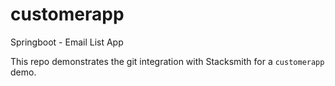# customerapp
Springboot - Email List App

This repo demonstrates the git integration with Stacksmith for a `customerapp` demo.
